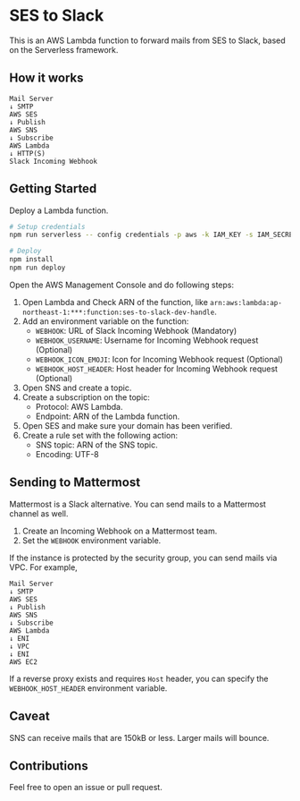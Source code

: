 # SES to Slack

This is an AWS Lambda function to forward mails from SES to Slack, based on the Serverless framework.


## How it works

```
Mail Server
↓ SMTP
AWS SES
↓ Publish
AWS SNS
↓ Subscribe
AWS Lambda
↓ HTTP(S)
Slack Incoming Webhook
```


## Getting Started

Deploy a Lambda function.

```sh
# Setup credentials
npm run serverless -- config credentials -p aws -k IAM_KEY -s IAM_SECRET

# Deploy
npm install
npm run deploy
```

Open the AWS Management Console and do following steps:

1. Open Lambda and Check ARN of the function, like `arn:aws:lambda:ap-northeast-1:***:function:ses-to-slack-dev-handle`.
1. Add an environment variable on the function:
    - `WEBHOOK`: URL of Slack Incoming Webhook (Mandatory)
    - `WEBHOOK_USERNAME`: Username for Incoming Webhook request (Optional)
    - `WEBHOOK_ICON_EMOJI`: Icon for Incoming Webhook request (Optional)
    - `WEBHOOK_HOST_HEADER`: Host header for Incoming Webhook request (Optional)
1. Open SNS and create a topic.
1. Create a subscription on the topic:
    - Protocol: AWS Lambda.
    - Endpoint: ARN of the Lambda function.
1. Open SES and make sure your domain has been verified.
1. Create a rule set with the following action:
    - SNS topic: ARN of the SNS topic.
    - Encoding: UTF-8


## Sending to Mattermost

Mattermost is a Slack alternative. You can send mails to a Mattermost channel as well.

1. Create an Incoming Webhook on a Mattermost team.
1. Set the `WEBHOOK` environment variable.

If the instance is protected by the security group, you can send mails via VPC.
For example,

```
Mail Server
↓ SMTP
AWS SES
↓ Publish
AWS SNS
↓ Subscribe
AWS Lambda
↓ ENI
↓ VPC
↓ ENI
AWS EC2
```

If a reverse proxy exists and requires `Host` header, you can specify the `WEBHOOK_HOST_HEADER` environment variable.


## Caveat

SNS can receive mails that are 150kB or less. Larger mails will bounce.


## Contributions

Feel free to open an issue or pull request.
